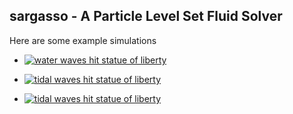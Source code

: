## sargasso - A Particle Level Set Fluid Solver

Here are some example simulations

-  [![water waves hit statue of liberty](https://img.youtube.com/vi/8WteBMQD3Ls/0.jpg)](https://youtu.be/8WteBMQD3Ls)

-  [![tidal waves hit statue of liberty](https://img.youtube.com/vi/UFYEeIcraxw/0.jpg)](https://youtu.be/UFYEeIcraxw)


-  [![tidal waves hit statue of liberty](https://img.youtube.com/vi/6NCHTCPMPC4/0.jpg)](https://youtu.be/6NCHTCPMPC4)
